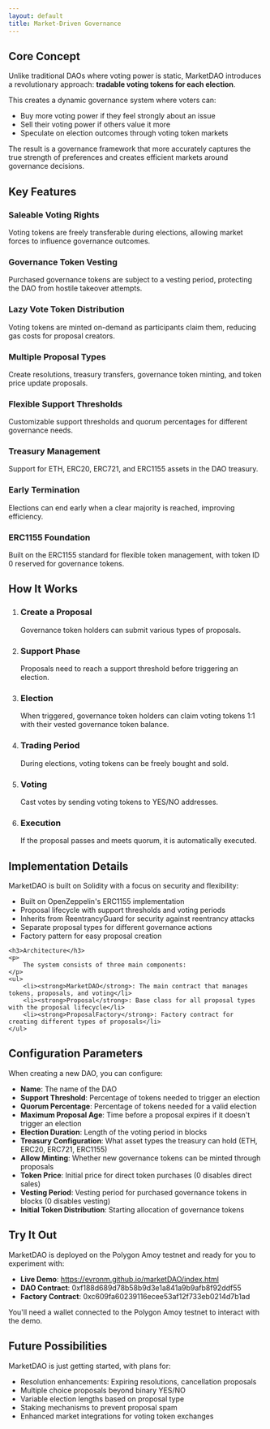 ```yaml
---
layout: default
title: Market-Driven Governance
---
```


<section class="section" id="concept">
    <h2>Core Concept</h2>
    <p>
        Unlike traditional DAOs where voting power is static, MarketDAO introduces a revolutionary approach:
        <strong>tradable voting tokens for each election</strong>.
    </p>
    <p>
        This creates a dynamic governance system where voters can:
    </p>
    <ul>
        <li>Buy more voting power if they feel strongly about an issue</li>
        <li>Sell their voting power if others value it more</li>
        <li>Speculate on election outcomes through voting token markets</li>
    </ul>
    <p>
        The result is a governance framework that more accurately captures the true strength of preferences 
        and creates efficient markets around governance decisions.
    </p>
</section>

<section class="section" id="features">
    <h2>Key Features</h2>
    <div class="feature-grid">
        <div class="feature-card">
            <h3>Saleable Voting Rights</h3>
            <p>Voting tokens are freely transferable during elections, allowing market forces to influence governance outcomes.</p>
        </div>
        <div class="feature-card">
            <h3>Governance Token Vesting</h3>
            <p>Purchased governance tokens are subject to a vesting period, protecting the DAO from hostile takeover attempts.</p>
        </div>
        <div class="feature-card">
            <h3>Lazy Vote Token Distribution</h3>
            <p>Voting tokens are minted on-demand as participants claim them, reducing gas costs for proposal creators.</p>
        </div>
        <div class="feature-card">
            <h3>Multiple Proposal Types</h3>
            <p>Create resolutions, treasury transfers, governance token minting, and token price update proposals.</p>
        </div>
        <div class="feature-card">
            <h3>Flexible Support Thresholds</h3>
            <p>Customizable support thresholds and quorum percentages for different governance needs.</p>
        </div>
        <div class="feature-card">
            <h3>Treasury Management</h3>
            <p>Support for ETH, ERC20, ERC721, and ERC1155 assets in the DAO treasury.</p>
        </div>
        <div class="feature-card">
            <h3>Early Termination</h3>
            <p>Elections can end early when a clear majority is reached, improving efficiency.</p>
        </div>
        <div class="feature-card">
            <h3>ERC1155 Foundation</h3>
            <p>Built on the ERC1155 standard for flexible token management, with token ID 0 reserved for governance tokens.</p>
        </div>
    </div>
</section>

<section class="section" id="how-it-works">
    <h2>How It Works</h2>
    <ol>
        <li>
            <h3>Create a Proposal</h3>
            <p>Governance token holders can submit various types of proposals.</p>
        </li>
        <li>
            <h3>Support Phase</h3>
            <p>Proposals need to reach a support threshold before triggering an election.</p>
        </li>
        <li>
            <h3>Election</h3>
            <p>When triggered, governance token holders can claim voting tokens 1:1 with their vested governance token balance.</p>
        </li>
        <li>
            <h3>Trading Period</h3>
            <p>During elections, voting tokens can be freely bought and sold.</p>
        </li>
        <li>
            <h3>Voting</h3>
            <p>Cast votes by sending voting tokens to YES/NO addresses.</p>
        </li>
        <li>
            <h3>Execution</h3>
            <p>If the proposal passes and meets quorum, it is automatically executed.</p>
        </li>
    </ol>
</section>

<section class="section" id="implementation">
    <h2>Implementation Details</h2>
    <p>
        MarketDAO is built on Solidity with a focus on security and flexibility:
    </p>
    <ul>
        <li>Built on OpenZeppelin's ERC1155 implementation</li>
        <li>Proposal lifecycle with support thresholds and voting periods</li>
        <li>Inherits from ReentrancyGuard for security against reentrancy attacks</li>
        <li>Separate proposal types for different governance actions</li>
        <li>Factory pattern for easy proposal creation</li>
    </ul>
    
    <h3>Architecture</h3>
    <p>
        The system consists of three main components:
    </p>
    <ul>
        <li><strong>MarketDAO</strong>: The main contract that manages tokens, proposals, and voting</li>
        <li><strong>Proposal</strong>: Base class for all proposal types with the proposal lifecycle</li>
        <li><strong>ProposalFactory</strong>: Factory contract for creating different types of proposals</li>
    </ul>
</section>

<section class="section" id="configuration">
    <h2>Configuration Parameters</h2>
    <p>
        When creating a new DAO, you can configure:
    </p>
    <ul>
        <li><strong>Name</strong>: The name of the DAO</li>
        <li><strong>Support Threshold</strong>: Percentage of tokens needed to trigger an election</li>
        <li><strong>Quorum Percentage</strong>: Percentage of tokens needed for a valid election</li>
        <li><strong>Maximum Proposal Age</strong>: Time before a proposal expires if it doesn't trigger an election</li>
        <li><strong>Election Duration</strong>: Length of the voting period in blocks</li>
        <li><strong>Treasury Configuration</strong>: What asset types the treasury can hold (ETH, ERC20, ERC721, ERC1155)</li>
        <li><strong>Allow Minting</strong>: Whether new governance tokens can be minted through proposals</li>
        <li><strong>Token Price</strong>: Initial price for direct token purchases (0 disables direct sales)</li>
        <li><strong>Vesting Period</strong>: Vesting period for purchased governance tokens in blocks (0 disables vesting)</li>
        <li><strong>Initial Token Distribution</strong>: Starting allocation of governance tokens</li>
    </ul>
</section>

<section class="section" id="deployment">
    <h2>Try It Out</h2>
    <p>
        MarketDAO is deployed on the Polygon Amoy testnet and ready for you to experiment with:
    </p>
    <ul>
        <li><strong>Live Demo</strong>: <a href="https://evronm.github.io/marketDAO/index.html" target="_blank">https://evronm.github.io/marketDAO/index.html</a></li>
        <li><strong>DAO Contract</strong>: 0xf188d689d78b58b9d3e1a841a9b9afb8f92ddf55</li>
        <li><strong>Factory Contract</strong>: 0xc609fa60239116ecee53af12f733eb0214d7b1ad</li>
    </ul>
    <p>
        You'll need a wallet connected to the Polygon Amoy testnet to interact with the demo.
    </p>
</section>

<section class="section">
    <h2>Future Possibilities</h2>
    <p>
        MarketDAO is just getting started, with plans for:
    </p>
    <ul>
        <li>Resolution enhancements: Expiring resolutions, cancellation proposals</li>
        <li>Multiple choice proposals beyond binary YES/NO</li>
        <li>Variable election lengths based on proposal type</li>
        <li>Staking mechanisms to prevent proposal spam</li>
        <li>Enhanced market integrations for voting token exchanges</li>
    </ul>
</section>